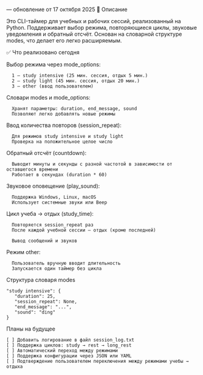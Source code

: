 — обновление от 17 октября 2025
🧭 Описание

Это CLI-таймер для учебных и рабочих сессий, реализованный на Python. Поддерживает выбор режима, повторяющиеся циклы, звуковые уведомления и обратный отсчёт. Основан на словарной структуре modes, что делает его легко расширяемым.

✅ Что реализовано сегодня

  Выбор режима через mode_options:

      1 — study intensive (25 мин. сессия, отдых 5 мин.)
      2 — study light (45 мин. сессия, отдых 20 мин.)
      3 — other (ввод пользователем)

  Словари modes и mode_options:

      Хранят параметры: duration, end_message, sound
      Позволяют легко добавлять новые режимы

  Ввод количества повторов (session_repeat):

      Для режимов study intensive и study light
      Проверка на положительное целое число

  Обратный отсчёт (countdown):

      Выводит минуты и секунды с разной частотой в зависимости от оставшегося времени
      Работает в секундах (duration * 60)

  Звуковое оповещение (play_sound):

      Поддержка Windows, Linux, macOS
      Использует системные звуки или Beep

  Цикл учеба → отдых (study_time):

      Повторяется session_repeat раз
      После каждой учебной сессии — отдых (кроме последней)

      Вывод сообщений и звуков

  Режим other:

      Пользователь вручную вводит длительность
      Запускается один таймер без цикла


 Структура словаря modes
 ```
 "study intensive": {
    "duration": 25,
    "session_repeat": None,
    "end_message": "...",
    "sound": "ding"
}
```
Планы на будущее

    [ ] Добавить логирование в файл session_log.txt
    [ ] Поддержка циклов: study → rest → long_rest
    [ ] Автоматический переход между режимами
    [ ] Поддержка конфигурации через JSON или YAML
    [ ] Подтверждение пользователем переключения между режимами учебы → отдыха
    
    